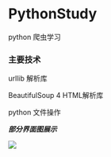 # PythonStudy
python 爬虫学习

### 主要技术

urllib 解析库

BeautifulSoup 4  HTML解析库

python 文件操作

***部分界面图展示***

 ![](https://github.com/NikoSoftware/PythonStudy/img/img1.png)
